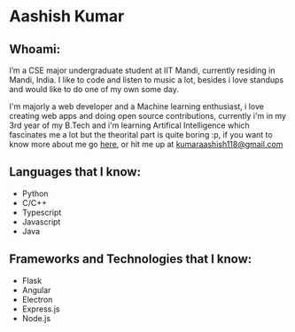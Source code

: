 # Aashish Kumar

## Whoami:
I’m a CSE major undergraduate student at IIT Mandi, currently residing in Mandi, India. I like to code and listen to music a lot, besides i love standups and would like to do one of my own some day.

I'm majorly a web developer and a Machine learning enthusiast, i love creating web apps and doing open source contributions, currently i'm in my 3rd year of my B.Tech and i'm learning Artifical Intelligence which fascinates me a lot but the theorital part is quite boring :p, if you want to know more about me go [here](https://aashish-ak.github.io), or hit me up at kumaraashish118@gmail.com


## Languages that I know:

- Python
- C/C++
- Typescript
- Javascript
- Java

## Frameworks and Technologies that I know:

- Flask
- Angular
- Electron
- Express.js
- Node.js
